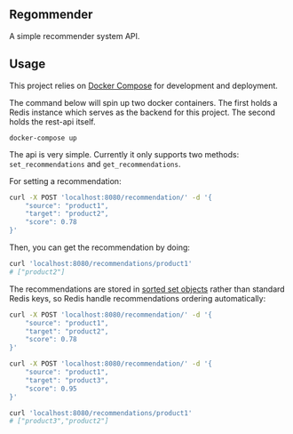 ## Regommender
A simple recommender system API.

## Usage

This project relies on [Docker Compose](https://docs.docker.com/compose/) for development and deployment.

The command below will spin up two docker containers. The first holds a Redis instance which serves as the backend for this project. The second holds the rest-api itself.

```
docker-compose up
```

The api is very simple. Currently it only supports two methods: `set_recommendations` and `get_recommendations`.

For setting a recommendation:

```bash
curl -X POST 'localhost:8080/recommendation/' -d '{
    "source": "product1",
    "target": "product2",
    "score": 0.78
}'
```

Then, you can get the recommendation by doing:

```bash
curl 'localhost:8080/recommendations/product1'
# ["product2"]
```

The recommendations are stored in [sorted set objects](https://redis.io/topics/data-types) rather than standard Redis keys, so Redis handle recommendations ordering automatically:

```bash
curl -X POST 'localhost:8080/recommendation/' -d '{
    "source": "product1",
    "target": "product2",
    "score": 0.78
}'

curl -X POST 'localhost:8080/recommendation/' -d '{
    "source": "product1",
    "target": "product3",
    "score": 0.95
}'

curl 'localhost:8080/recommendations/product1'
# ["product3","product2"]
```